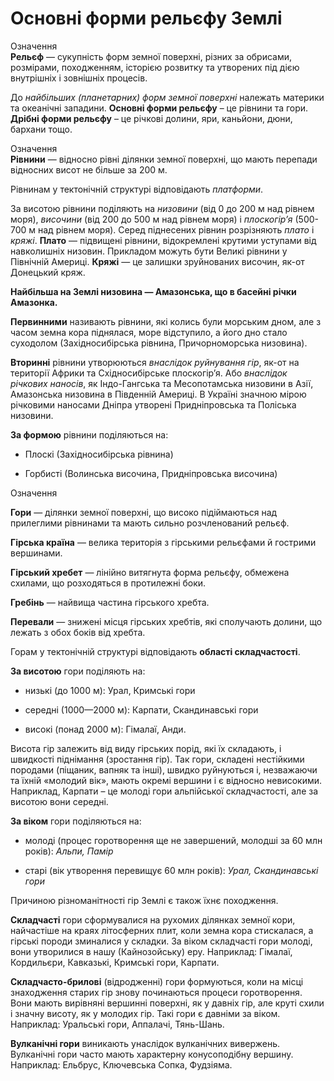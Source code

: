 Основні форми рельєфу Землі
===========================

<div class="eoz-wrap">
<span class="eoz">Означення</span>
<div class="eoz-text">
<b>Рельєф</b> — сукупнiсть форм земної поверхнi, рiзних за обрисами, розмiрами, походженням, iсторiєю розвитку та утворених пiд дiєю внутрiшнiх i зовнiшнiх процесiв.
</div>
</div>

До *найбільших (планетарних) форм земної поверхні* належать материки та
океанічні западини.
**Основні форми рельєфу** – це рівнини та гори.
**Дрібні форми рельєфу** – це річкові долини, яри, каньйони, дюни, бархани тощо.

<div class="eoz-wrap">
<span class="eoz">Означення</span>
<div class="eoz-text">
<b>Рiвнини</b> — вiдносно рiвнi дiлянки земної поверхнi, що мають перепади вiдносних висот не бiльше за 200 м.
</div>
</div>

Рівнинам у тектонічній структурі відповідають *платформи*.

За висотою рівнини поділяють на *низовини* (від 0 до 200 м над рівнем
моря), *височини* (від 200 до 500 м над рівнем моря) і *плоскогір’я*
(500-700 м над рівнем моря). Серед піднесених рівнин розрізняють *плато*
і *кряжі*.
**Плато** — підвищені рівнини, відокремлені крутими уступами від
навколишніх низовин. Прикладом можуть бути Великі рівнини у Північній
Америці.
**Кряжі** — це залишки зруйнованих височин, як-от Донецький кряж.

**Найбільша на Землі низовина — Амазонська, що в басейні річки Амазонка.**

**Первинними** називають рівнини, які колись були морським дном, але з
часом земна кора піднялася, море відступило, а його дно стало суходолом
(Західносибірська рівнина, Причорноморська низовина).

**Вторинні** рівнини утворюються *внаслідок руйнування гір*, як-от на
території Африки та Східносибірське плоскогір’я. Або *внаслідок річкових
наносів*, як Індо-Гангська та Месопотамська низовини в Азії, Амазонська
низовина в Південній Америці. В Україні значною мірою річковими наносами
Дніпра утворені Придніпровська та Поліська низовини.

**За формою** рівнини поділяються на:

-   Плоскі (Західносибірська рівнина)

-   Горбисті (Волинська височина, Придніпровська височина)

<div class="eoz-wrap">
<span class="eoz">Означення</span>
<div class="eoz-text">
<p><b>Гори</b> — дiлянки земної поверхнi, що високо пiдiймаються над прилеглими рiвнинами та мають сильно розчленований рельєф.</p>
<p><b>Гiрська країна</b> — велика територiя з гiрськими рельєфами й гострими вершинами.</p>
<p><b>Гiрський хребет</b> — лiнiйно витягнута форма рельєфу, обмежена схилами, що розходяться в протилежнi боки.</p>
<p><b>Гребiнь</b> — найвища частина гiрського хребта.</p>
<p><b>Перевали</b> — зниженi мiсця гiрських хребтiв, якi сполучають долини, що лежать з обох бокiв вiд хребта.</p>
</div>
</div>

Горам у тектонічній структурі відповідають **області складчастості**.

**За висотою** гори поділяють на:

-   низькі (до 1000 м): Урал, Кримські гори

-   середні (1000—2000 м): Карпати, Скандинавські гори

-   високі (понад 2000 м): Гімалаї, Анди.

Висота гір залежить від виду гірських порід, які їх складають, і
швидкості піднімання (зростання гір). Так гори, складені нестійкими
породами (піщаник, вапняк та інші), швидко руйнуються і, незважаючи та
їхній «молодий вік», мають окремі вершини і є відносно невисокими.
Наприклад, Карпати – це молоді гори альпійської складчастості, але за
висотою вони середні.

**За віком** гори поділяються на:

-   молоді (процес горотворення ще не завершений, молодші за 60 млн років): *Альпи, Памір*

-   старі (вік утворення перевищує 60 млн років): *Урал, Скандинавські гори*

Причиною різноманітності гір Землі є також їхнє походження.

**Складчасті** гори сформувалися на рухомих ділянках земної кори,
найчастіше на краях літосферних плит, коли земна кора стискалася, а
гірські породи зминалися у складки. За віком складчасті гори молоді,
вони утворилися в нашу (Кайнозойську) еру. Наприклад: Гімалаї,
Кордильєри, Кавказькі, Кримські гори, Карпати.

**Складчасто-брилові** (відродженні) гори формуються, коли на місці
знаходження старих гір знову починаються процеси горотворення. Вони
мають вирівняні вершинні поверхні, як у давніх гір, але круті схили і
значну висоту, як у молодих гір. Такі гори є давніми за віком.
Наприклад: Уральські гори, Аппалачі, Тянь-Шань.

**Вулканічні гори** виникають унаслідок вулканічних вивержень.
Вулканічні гори часто мають характерну конусоподібну вершину. Наприклад:
Ельбрус, Ключевська Сопка, Фудзіяма.
